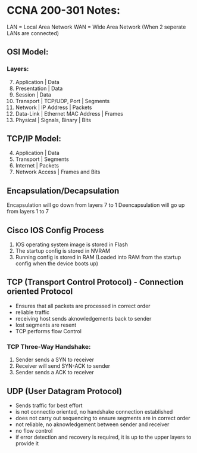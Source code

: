 # **CCNA 200-301 Notes:**


LAN = Local Area Network
WAN = Wide Area Network (When 2 seperate LANs are connected)


## OSI Model:

### Layers:
7. Application | Data
6. Presentation | Data
5. Session | Data
4. Transport | TCP/UDP, Port | Segments
3. Network | IP Address | Packets
2. Data-Link | Ethernet MAC Address | Frames
1. Physical | Signals, Binary | Bits


## TCP/IP Model:
4. Application | Data
3. Transport | Segments
2. Internet | Packets
1. Network Access | Frames and Bits


## Encapsulation/Decapsulation
Encapsulation will go down from layers 7 to 1
Deencapsulation will go up from layers 1 to 7


## Cisco IOS Config Process
1. IOS operating system image is stored in Flash
2. The startup config is stored in NVRAM
3. Running config is stored in RAM (Loaded into RAM from the startup config when the device boots up)


## TCP (Transport Control Protocol) - Connection oriented Protocol
- Ensures that all packets are processed in correct order
- reliable traffic
- receiving host sends aknowledgements back to sender
- lost segments are resent
- TCP performs flow Control

### TCP Three-Way Handshake:
1. Sender sends a SYN to receiver
2. Receiver will send SYN-ACK to sender
3. Sender sends a ACK to receiver


## UDP (User Datagram Protocol)
- Sends traffic for best effort
- is not connectio oriented, no handshake connection established
- does not carry out sequencing to ensure segments are in correct order
- not reliable, no aknowledgement between sender and receiver
- no flow control
- if error detection and recovery is required, it is up to the upper layers to provide it






























